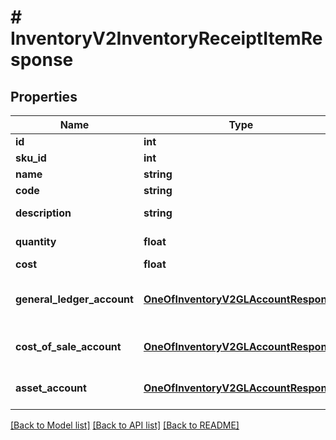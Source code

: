 # # InventoryV2InventoryReceiptItemResponse

## Properties

Name | Type | Description | Notes
------------ | ------------- | ------------- | -------------
**id** | **int** | Item Id |
**sku_id** | **int** | Sku Id |
**name** | **string** | Item Name |
**code** | **string** | Item Code |
**description** | **string** | Item Description |
**quantity** | **float** | Receipt quantity |
**cost** | **float** | Item cost |
**general_ledger_account** | [**OneOfInventoryV2GLAccountResponse**](OneOfInventoryV2GLAccountResponse.md) | General ledge account information | [optional]
**cost_of_sale_account** | [**OneOfInventoryV2GLAccountResponse**](OneOfInventoryV2GLAccountResponse.md) | Cost of sale account information | [optional]
**asset_account** | [**OneOfInventoryV2GLAccountResponse**](OneOfInventoryV2GLAccountResponse.md) | Asset account information | [optional]

[[Back to Model list]](../../README.md#models) [[Back to API list]](../../README.md#endpoints) [[Back to README]](../../README.md)
